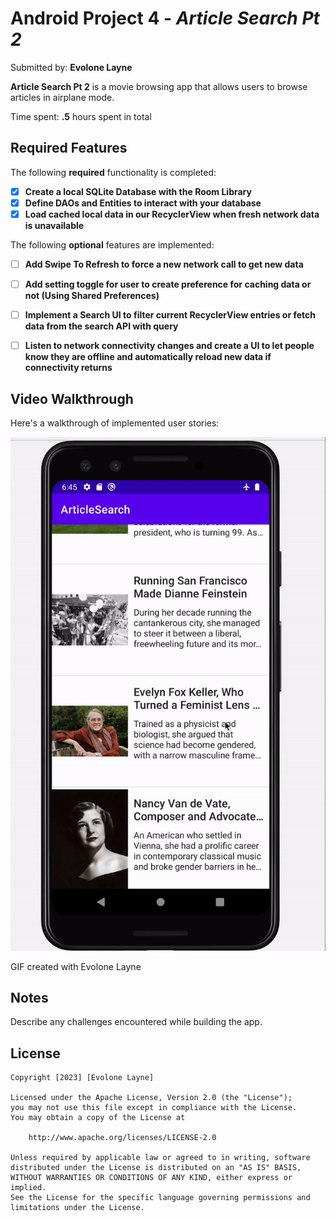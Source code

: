 # Android Project 4 - *Article Search Pt 2*

Submitted by: **Evolone Layne**

**Article Search Pt 2** is a movie browsing app that allows users to browse articles in airplane mode.

Time spent: **.5** hours spent in total

## Required Features

The following **required** functionality is completed:

- [x] **Create a local SQLite Database with the Room Library**
- [x] **Define DAOs and Entities to interact with your database**
- [x] **Load cached local data in our RecyclerView when fresh network data is unavailable**

The following **optional** features are implemented:

- [ ] **Add Swipe To Refresh to force a new network call to get new data** 
- [ ] **Add setting toggle for user to create preference for caching data or not (Using Shared Preferences)**
- [ ] **Implement a Search UI to filter current RecyclerView entries or fetch data from the search API with query**
- [ ] **Listen to network connectivity changes and create a UI to let people know they are offline and automatically reload new data if connectivity returns**


## Video Walkthrough

Here's a walkthrough of implemented user stories:

<img src='article2walk2.gif' title='Video Walkthrough' width='' alt='Video Walkthrough' />

<!-- Replace this with whatever GIF tool you used! -->
GIF created with Evolone Layne  
<!-- Recommended tools:
[Kap](https://getkap.co/) for macOS
[ScreenToGif](https://www.screentogif.com/) for Windows2.gif
[peek](https://github.com/phw/peek) for Linux. -->

## Notes

Describe any challenges encountered while building the app.

## License

    Copyright [2023] [Evolone Layne]

    Licensed under the Apache License, Version 2.0 (the "License");
    you may not use this file except in compliance with the License.
    You may obtain a copy of the License at

        http://www.apache.org/licenses/LICENSE-2.0

    Unless required by applicable law or agreed to in writing, software
    distributed under the License is distributed on an "AS IS" BASIS,
    WITHOUT WARRANTIES OR CONDITIONS OF ANY KIND, either express or implied.
    See the License for the specific language governing permissions and
    limitations under the License.
